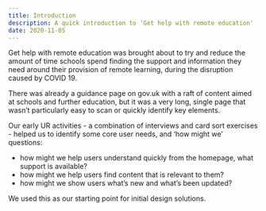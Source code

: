 ```yaml
---
title: Introduction
description: A quick introduction to 'Get help with remote education'
date: 2020-11-05
---
```


Get help with remote education was brought about to try and reduce the amount of time schools spend finding the support and information they need around their provision of remote learning, during the disruption caused by COVID 19.

There was already a guidance page on gov.uk with a raft of content aimed at schools and further education, but it was a very long, single page that wasn’t particularly easy to scan or quickly identify key elements.

Our early UR activities - a combination of interviews and card sort exercises - helped us to identify some core user needs, and ‘how might we’ questions:

* how might we help users understand quickly from the homepage, what support is available?
* how might we help users find content that is relevant  to them?
* how might we show users what’s new and what’s been updated?

We used this as our starting point for initial design solutions.
